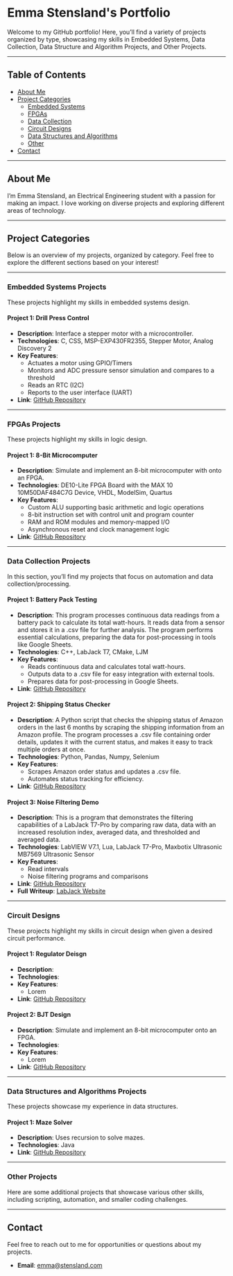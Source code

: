# Emma Stensland's Portfolio

Welcome to my GitHub portfolio! Here, you’ll find a variety of projects organized by type, showcasing my skills in Embedded Systems, Data Collection, Data Structure and Algorithm Projects, and Other Projects.

---

## Table of Contents

- [About Me](#about-me)
- [Project Categories](#project-categories)
  - [Embedded Systems](#embedded-systems-projects)
  - [FPGAs](#fpgas-projects)
  - [Data Collection](#data-collection-projects)
  - [Circuit Designs](#circuit-designs)
  - [Data Structures and Algorithms](#data-structures-and-algorithms-projects)
  - [Other](#other-projects)
- [Contact](#contact)

---

## About Me

I’m Emma Stensland, an Electrical Engineering student with a passion for making an impact. I love working on diverse projects and exploring different areas of technology.

---

## Project Categories

Below is an overview of my projects, organized by category. Feel free to explore the different sections based on your interest!

---

### Embedded Systems Projects

These projects highlight my skills in embedded systems design.

#### Project 1: Drill Press Control
- **Description**: Interface a stepper motor with a microcontroller.
- **Technologies**: C, CSS, MSP-EXP430FR2355, Stepper Motor, Analog Discovery 2
- **Key Features**:
  - Actuates a motor using GPIO/Timers
  - Monitors and ADC pressure sensor simulation and compares to a threshold
  - Reads an RTC (I2C)
  - Reports to the user interface (UART)
- **Link**: [GitHub Repository](https://github.com/stenslae/DrillPressControl)

---


### FPGAs Projects

These projects highlight my skills in logic design.

#### Project 1: 8-Bit Microcomputer
- **Description**: Simulate and implement an 8-bit microcomputer with onto an FPGA.
- **Technologies**: DE10-Lite FPGA Board with the MAX 10 10M50DAF484C7G Device, VHDL, ModelSim, Quartus
- **Key Features**:
    - Custom ALU supporting basic arithmetic and logic operations
    - 8-bit instruction set with control unit and program counter
    - RAM and ROM modules and memory-mapped I/O
    - Asynchronous reset and clock management logic
- **Link**: [GitHub Repository](https://github.com/stenslae/8_Bit_Microcomputer)

---

### Data Collection Projects

In this section, you’ll find my projects that focus on automation and data collection/processing.

#### Project 1: Battery Pack Testing
- **Description**: This program processes continuous data readings from a battery pack to calculate its total watt-hours. It reads data from a sensor and stores it in a .csv file for further analysis. The program performs essential calculations, preparing the data for post-processing in tools like Google Sheets.
- **Technologies**: C++, LabJack T7, CMake, LJM
- **Key Features**:
  - Reads continuous data and calculates total watt-hours.
  - Outputs data to a .csv file for easy integration with external tools.
  - Prepares data for post-processing in Google Sheets.
- **Link**: [GitHub Repository](https://github.com/stenslae/BatteryPackTesting)

#### Project 2: Shipping Status Checker
- **Description**: A Python script that checks the shipping status of Amazon orders in the last 6 months by scraping the shipping information from an Amazon profile. The program processes a .csv file containing order details, updates it with the current status, and makes it easy to track multiple orders at once.
- **Technologies**: Python, Pandas, Numpy, Selenium
- **Key Features**:
  - Scrapes Amazon order status and updates a .csv file.
  - Automates status tracking for efficiency.
- **Link**: [GitHub Repository](https://github.com/stenslae/Python_ShippingStatusChecker)

#### Project 3: Noise Filtering Demo
- **Description**: This is a program that demonstrates the filtering capabilities of a LabJack T7-Pro by comparing raw data, data with an increased resolution index, averaged data, and thresholded and averaged data.
- **Technologies**: LabVIEW V7.1, Lua, LabJack T7-Pro, Maxbotix Ultrasonic MB7569 Ultrasonic Sensor
- **Key Features**:
  - Read intervals
  - Noise filtering programs and comparisons
- **Link**: [GitHub Repository](https://github.com/stenslae/NoiseFilteringDemo)
- **Full Writeup**: [LabJack Website](https://support.labjack.com/docs/mb7569-maxbotix-ultrasonic-sensor-app-note)

---

### Circuit Designs

These projects highlight my skills in circuit design when given a desired circuit performance.

#### Project 1: Regulator Deisgn
- **Description**: 
- **Technologies**: 
- **Key Features**:
  - Lorem
- **Link**: [GitHub Repository](https://github.com/stenslae/DrillPressControl)

#### Project 2: BJT Design
- **Description**: Simulate and implement an 8-bit microcomputer onto an FPGA.
- **Technologies**: 
- **Key Features**:
  - Lorem
- **Link**: [GitHub Repository](https://github.com/stenslae/DrillPressControl)

---

### Data Structures and Algorithms Projects

These projects showcase my experience in data structures.

#### Project 1: Maze Solver
- **Description**: Uses recursion to solve mazes.
- **Technologies**: Java
- **Link**: [GitHub Repository](https://github.com/stenslae/MazeSolver)

---

### Other Projects

Here are some additional projects that showcase various other skills, including scripting, automation, and smaller coding challenges.

---

## Contact

Feel free to reach out to me for opportunities or questions about my projects.

- **Email**: [emma@stensland.com](mailto:emma@stensland.com)

